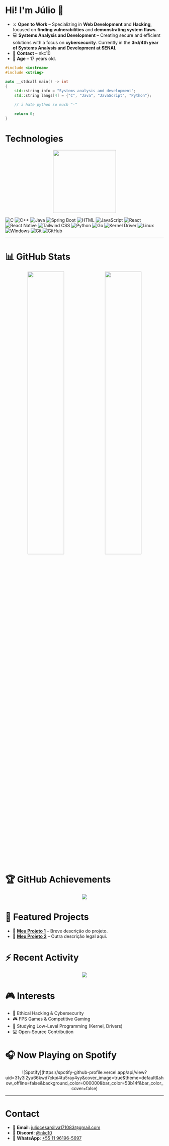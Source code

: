 # Hi! I'm Júlio 👋

- ⚔️ **Open to Work** – Specializing in **Web Development** and **Hacking**, focused on **finding vulnerabilities** and **demonstrating system flaws**.
- 💻 **Systems Analysis and Development** – Creating secure and efficient solutions with a focus on **cybersecurity**. Currently in the **3rd/4th year of Systems Analysis and Development at SENAI**.
- 📩 **Contact** – nkc10
- 🎂 **Age** – 17 years old.

```C++
#include <iostream>
#include <string>

auto __stdcall main() -> int
{
    std::string info = "Systems analysis and development";
    std::string langs[4] = {"C", "Java", "JavaScript", "Python"};

    // i hate python so much ^-^

    return 0;
}
```

# Technologies
<p align="center">
    <img src="https://media4.giphy.com/media/vfTnz2QVJ1ip2/giphy.gif" width="200">
</p>

<div align="left">
    <img alt="C" src="https://img.shields.io/badge/c-000000?style=for-the-badge&logo=c">
    <img alt="C++" src="https://img.shields.io/badge/c++-000000?style=for-the-badge&logo=c%2B%2B&logoColor=blue">
    <img alt="Java" src="https://img.shields.io/badge/Java-000000?style=for-the-badge&logo=openjdk&logoColor=orange">
    <img alt="Spring Boot" src="https://img.shields.io/badge/Spring%20Boot-000000?style=for-the-badge&logo=springboot&logoColor=green">
    <img alt="HTML" src="https://img.shields.io/badge/HTML-000000?style=for-the-badge&logo=html5&logoColor=orange">
    <img alt="JavaScript" src="https://shields.io/badge/JavaScript-000000?style=for-the-badge&logo=JavaScript&logoColor=yellow">
    <img alt="React" src="https://img.shields.io/badge/React-000000?style=for-the-badge&logo=react&logoColor=61DAFB">
    <img alt="React Native" src="https://img.shields.io/badge/React%20Native-000000?style=for-the-badge&logo=react&logoColor=61DAFB">
    <img alt="Tailwind CSS" src="https://img.shields.io/badge/Tailwind%20CSS-000000?style=for-the-badge&logo=tailwindcss&logoColor=38B2AC">
    <img alt="Python" src="https://img.shields.io/badge/python-000000?style=for-the-badge&logo=python&logoColor=blue">
    <img alt="Go" src="https://img.shields.io/badge/Go-000000?style=for-the-badge&logo=go&logoColor=00ADD8">
    <img alt="Kernel Driver" src="https://img.shields.io/badge/Kernel%20Driver-000000?style=for-the-badge&logo=linux&logoColor=white">
    <img alt="Linux" src="https://img.shields.io/badge/linux-000000?style=for-the-badge&logo=linux">
    <img alt="Windows" src="https://img.shields.io/badge/windows-000000?style=for-the-badge&logo=windows">
    <img alt="Git" src="https://img.shields.io/badge/git-000000?style=for-the-badge&logo=git">
    <img alt="GitHub" src="https://img.shields.io/badge/github-000000?style=for-the-badge&logo=github">
</div>

---

# 📊 GitHub Stats
<p align="center">
  <img width="48%" src="https://github-readme-stats.vercel.app/api?username=nyxpdb&show_icons=true&theme=radical" />
  <img width="48%" src="https://github-readme-streak-stats.herokuapp.com/?user=nyxpdb&theme=radical" />
</p>

# 🏆 GitHub Achievements
<p align="center">
  <img src="https://github-profile-trophy.vercel.app/?username=nyxpdb&theme=radical&no-bg=true&no-frame=true" />
</p>

# 🚀 Featured Projects
- 🔗 [**Meu Projeto 1**](https://github.com/nkc10/Projeto1) – Breve descrição do projeto.
- 🔗 [**Meu Projeto 2**](https://github.com/nkc10/Projeto2) – Outra descrição legal aqui.

# ⚡ Recent Activity
<p align="center">
  <img src="https://activity-graph.herokuapp.com/graph?username=nkc10&theme=redical" />
</p>

# 🎮 Interests
- 🎯 Ethical Hacking & Cybersecurity
- 🎮 FPS Games & Competitive Gaming
- 📖 Studying Low-Level Programming (Kernel, Drivers)
- 💻 Open-Source Contribution

# 🎧 Now Playing on Spotify
<p align="center">
![Spotify](https://spotify-github-profile.vercel.app/api/view?uid=31y3l2yu66kwd7ckpi4tu5ray4yy&cover_image=true&theme=default&show_offline=false&background_color=000000&bar_color=53b14f&bar_color_cover=false)
</p>

---

# Contact
- 📧 **Email**: [juliocesarsilva171083@gmail.com](mailto:juliocesarsilva171083@gmail.com)
- 💬 **Discord**: [@nkc10](https://discordapp.com/users/1071094341617057822)  
- 📱 **WhatsApp**: [+55 11 96196-5697](https://wa.me/+551196196-5697)
